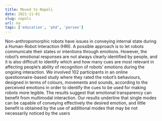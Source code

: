 ```yaml
---
title: Moved to Napoli 
date: 2021-11-01
slug: napoli
url: na
tags: ['education', 'phd', 'perseo']
---
```


Non-anthropomorphic robots have issues in conveying internal state during a Human-Robot Interaction (HRI). A possible approach
is to let robots communicate their states or intentions through emotions. However, the robot’s emotional responses are not always clearly identified by people, and it is also difficult to identify which and how many cues are most relevant in affecting people’s ability of recognition of robots’ emotions during the ongoing interaction. We involved 102 participants in an online questionnaire-based study where they rated the robot’s behaviours, designed in terms of colours, movements and sounds, according
to the perceived emotions in order to identify the cues to be used for making robots more legible. The results suggest that emotional transparency can benefit from multimodal interaction. Our results underline that single modes can be capable of conveying effectively the desired emotion, and little benefit is obtained by the use of additional modes that may be not necessarily noticed by the users